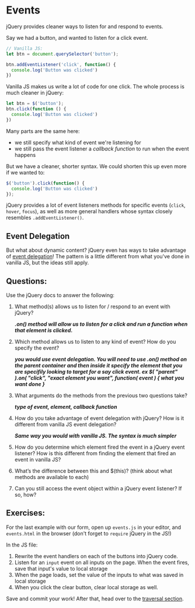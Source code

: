 # Events

jQuery provides cleaner ways to listen for and respond to events.

Say we had a button, and wanted to listen for a click event.

```JavaScript
// Vanilla JS:
let btn = document.querySelector('button');

btn.addEventListener('click', function() {
  console.log('Button was clicked')
})

```

Vanilla JS makes us write a lot of code for one click. The whole process is much cleaner in jQuery:

```JavaScript
let btn = $('button');
btn.click(function () {
  console.log('Button was clicked')
})

```

Many parts are the same here:
- we still specify what kind of event we're listening for
- we still pass the event listener a _callback function_ to run when the event happens

But we have a cleaner, shorter syntax. We could shorten this up even more if we wanted to:

```JavaScript
$('button').click(function() {
  console.log('Button was clicked')
});
```

jQuery provides a lot of event listeners methods for specific events (`click`, `hover`, `focus`), as well as more general handlers whose syntax closely resembles `.addEventListener()`.

## Event Delegation
  But what about dynamic content? jQuery even has ways to take advantage of [event delegation](https://learn.jquery.com/events/event-delegation/)! The pattern is a little different from what you've done in vanilla JS, but the ideas still apply.


## Questions:
Use the jQuery docs to answer the following:

1. What method(s) allows us to listen for / respond to an event with jQuery?

    **_.on() method will allow us to listen for a click and run a function when that element is clicked._**

2. Which method allows us to listen to any kind of event? How do you specify the event?

    **_you would use event delegation. You will need to use .on() method on the parent container and then inside it specify the element that you are specifily looking to target for a say click event.
    ex $( "parent" ).on( "click", "exact element you want", function( event ) { what you want done }_**

3. What arguments do the methods from the previous two questions take?

    **_type of event, element, callback function_**

4. How do you take advantage of event delegation with jQuery? How is it different from vanilla JS event delegation?

    **_Same way you would with vanilla JS. The syntax is much simpler_**

5. How do you determine which element fired the event in a jQuery event listener? How is this different from finding the element that fired an event in vanilla JS?




6. What’s the difference between this and $(this)? (think about what methods are available to each)




7. Can you still access the event object within a jQuery event listener? If so, how?

## Exercises:

For the last example with our form, open up `events.js` in your editor, and `events.html` in the browser (don't forget to `require` jQuery in the JS!)

In the JS file:
1. Rewrite the event handlers on each of the buttons into jQuery code.
2. Listen for an `input` event on all inputs on the page. When the event fires, save that input's value to local storage
3. When the page loads, set the value of the inputs to what was saved in local storage
4. When you click the clear button, clear local storage as well.

Save and commit your work! After that, head over to the [traversal section](../part-4-traversal/).

